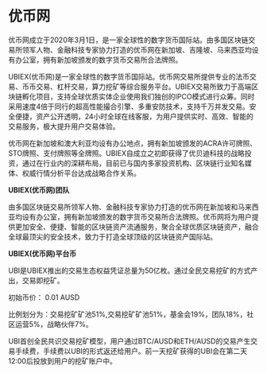 # 

# 优币网

优币网成立于2020年3月1日，是一家全球性的数字货币国际站。由多国区块链交易所领军人物、金融科技专家协力打造的优币网在新加坡、吉隆坡、马来西亚均设有办公室，拥有新加坡颁发的数字货币交易所合法牌照。

UBIEX(优币网)是一家全球性的数字货币国际站。优币网交易所提供专业的法币交易、币币交易、杠杆交易，算力挖矿等综合服务平台。UBIEX交易所致力于高端区块链孵化项目，支持全球优质实体企业使用我们独创的IPCO模式进行众筹。同时采用速度4倍于同行的超高性能撮合引擎、多重安防技术，支持千万并发交易。安全便捷，资产公开透明，24小时全球在线客服，为用户提供实时、高效、智能的交易服务，极大提升用户交易体验。

优币网在新加坡和澳大利亚均设有办公地点，拥有新加坡颁发的ACRA许可牌照、STO牌照、支付牌照等全牌照。UBIEX自成立之初即获得了优贝迪科技的战略投资，通过在行业内的深耕布局，目前已与国内多家投资机构、区块链行业知名媒体、权威行情分析平台达成战略合作关系。

**UBIEX(优币网)团队**

由多国区块链交易所领军人物、金融科技专家协力打造的优币网在新加坡和马来西亚均设有办公室，拥有新加坡颁发的数字货币交易所合法牌照。优币网将为用户提供更加安全、便捷、智能的区块链资产流通服务，聚合全球优质区块链资产，融合全球最顶尖的安全技术，致力于打造全球顶级的区块链资产国际站。

**UBIEX(优币网)平台币**

UBI是UBIEX推出的交易生态权益凭证总量为50亿枚。通过全民交易挖矿的方式产出，交易即挖矿。

初始币价： 0.01 AUSD

比例划分为：交易挖矿矿池51%,交易挖矿矿池51%，基金会19%，团队18%，社区运营5%，战略伙伴7%。

UBI首创全民共识交易挖矿模型，用户通过BTC/AUSD和ETH/AUSD的交易产生交易手续费，手续费以UBI的形式返还给用户。前一天挖矿获得的UBI会在第二天12:00后投放到用户的挖矿账户中。

